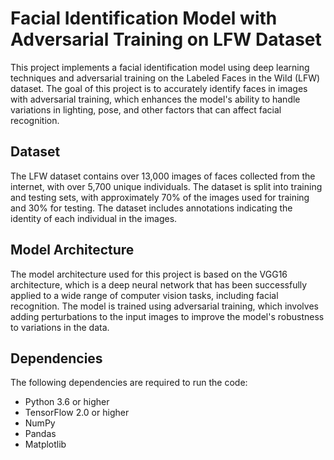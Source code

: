 # Facial Identification Model with Adversarial Training on LFW Dataset

This project implements a facial identification model using deep learning techniques and adversarial training on the Labeled Faces in the Wild (LFW) dataset. The goal of this project is to accurately identify faces in images with adversarial training, which enhances the model's ability to handle variations in lighting, pose, and other factors that can affect facial recognition.

## Dataset
The LFW dataset contains over 13,000 images of faces collected from the internet, with over 5,700 unique individuals. The dataset is split into training and testing sets, with approximately 70% of the images used for training and 30% for testing. The dataset includes annotations indicating the identity of each individual in the images.

## Model Architecture
The model architecture used for this project is based on the VGG16 architecture, which is a deep neural network that has been successfully applied to a wide range of computer vision tasks, including facial recognition. The model is trained using adversarial training, which involves adding perturbations to the input images to improve the model's robustness to variations in the data.

## Dependencies
The following dependencies are required to run the code:

* Python 3.6 or higher
* TensorFlow 2.0 or higher
* NumPy
* Pandas
* Matplotlib

